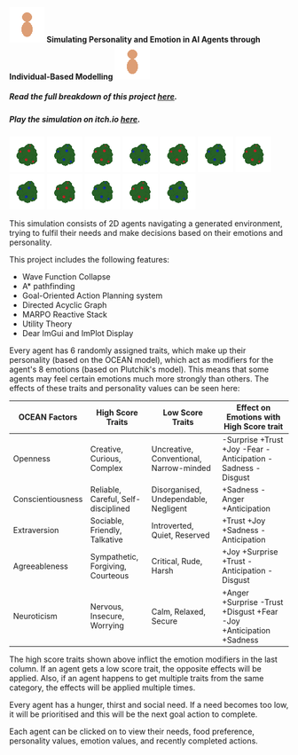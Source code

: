 #### ![agent](FYP_AIBelievability/FYP_AIBelievability/Images/AGENT2.png) Simulating Personality and Emotion in AI Agents through Individual-Based Modelling ![agent](FYP_AIBelievability/FYP_AIBelievability/Images/AGENT2.png)

##### Read the full breakdown of this project [here](https://kaceyhalstead.wordpress.com/2025/02/02/simulating-personality-and-emotion-in-ai-agents-through-individual-based-modelling/).

##### Play the simulation on itch.io [here](https://kaceyhalstead.itch.io/simulating-personality-and-emotion-in-ai-agents-through-individual-based-modelli).

![bush](FYP_AIBelievability/FYP_AIBelievability/Images/BUSHF.png) ![bush](FYP_AIBelievability/FYP_AIBelievability/Images/BLUEBUSHF.png) ![bush](FYP_AIBelievability/FYP_AIBelievability/Images/BUSHF.png) ![bush](FYP_AIBelievability/FYP_AIBelievability/Images/BLUEBUSHF.png)
![bush](FYP_AIBelievability/FYP_AIBelievability/Images/BUSHF.png) ![bush](FYP_AIBelievability/FYP_AIBelievability/Images/BLUEBUSHF.png) ![bush](FYP_AIBelievability/FYP_AIBelievability/Images/BUSHF.png) ![bush](FYP_AIBelievability/FYP_AIBelievability/Images/BLUEBUSHF.png)
![bush](FYP_AIBelievability/FYP_AIBelievability/Images/BUSHF.png) ![bush](FYP_AIBelievability/FYP_AIBelievability/Images/BLUEBUSHF.png) ![bush](FYP_AIBelievability/FYP_AIBelievability/Images/BUSHF.png) ![bush](FYP_AIBelievability/FYP_AIBelievability/Images/BLUEBUSHF.png)

This simulation consists of 2D agents navigating a generated environment, trying to fulfil their needs and make decisions based on their emotions and personality. 

This project includes the following features:
- Wave Function Collapse
- A* pathfinding
- Goal-Oriented Action Planning system
- Directed Acyclic Graph
- MARPO Reactive Stack
- Utility Theory
- Dear ImGui and ImPlot Display

Every agent has 6 randomly assigned traits, which make up their personality (based on the OCEAN model), which act as modifiers for the agent's 8 emotions (based on Plutchik's model). This means that some agents may feel certain emotions much more strongly than others.
The effects of these traits and personality values can be seen here:

| OCEAN Factors  | High Score Traits | Low Score Traits  | Effect on Emotions with High Score trait |
| -------------- | ----------------- | ----------------- | ------------------ |
| Openness  | Creative, Curious, Complex  | Uncreative, Conventional, Narrow-minded  | -Surprise  +Trust  +Joy  -Fear -Anticipation -Sadness -Disgust  | 
| Conscientiousness  | Reliable, Careful, Self-disciplined  | Disorganised, Undependable, Negligent  | +Sadness -Anger +Anticipation  |
| Extraversion  | Sociable, Friendly, Talkative  | Introverted, Quiet, Reserved  | +Trust +Joy +Sadness -Anticipation  | 
| Agreeableness  | Sympathetic, Forgiving, Courteous  | Critical, Rude, Harsh  | +Joy +Surprise +Trust -Anticipation -Disgust  |
| Neuroticism  | Nervous, Insecure, Worrying  | Calm, Relaxed, Secure  | +Anger +Surprise -Trust +Disgust +Fear -Joy +Anticipation +Sadness  | 

The high score traits shown above inflict the emotion modifiers in the last column. If an agent gets a low score trait, the opposite effects will be applied. Also, if an agent happens to get multiple traits from the same category, the effects will be applied multiple times.

Every agent has a hunger, thirst and social need. If a need becomes too low, it will be prioritised and this will be the next goal action to complete.

Each agent can be clicked on to view their needs, food preference, personality values, emotion values, and recently completed actions.
